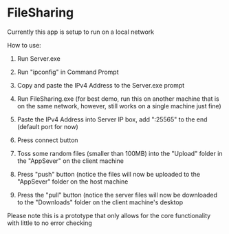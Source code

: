 # FileSharing
Currently this app is setup to run on a local network

How to use:
1. Run Server.exe
2. Run "ipconfig" in Command Prompt
3. Copy and paste the IPv4 Address to the Server.exe prompt

4. Run FileSharing.exe (for best demo, run this on another machine that is on the same network, however, still works on a single machine just fine)
5. Paste the IPv4 Address into Server IP box, add ":25565" to the end (default port for now)
6. Press connect button

7. Toss some random files (smaller than 100MB) into the "Upload" folder in the "AppSever" on the client machine
8. Press "push" button (notice the files will now be uploaded to the "AppSever" folder on the host machine
9. Press the "pull" button (notice the server files will now be downloaded to the "Downloads" folder on the client machine's desktop

Please note this is a prototype that only allows for the core functionality with little to no error checking
